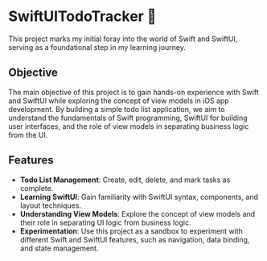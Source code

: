 # SwiftUITodoTracker 🚀

This project marks my initial foray into the world of Swift and SwiftUI, serving as a foundational step in my learning journey.

## Objective

The main objective of this project is to gain hands-on experience with Swift and SwiftUI while exploring the concept of view models in iOS app development. By building a simple todo list application, we aim to understand the fundamentals of Swift programming, SwiftUI for building user interfaces, and the role of view models in separating business logic from the UI.

## Features

- **Todo List Management**: Create, edit, delete, and mark tasks as complete.
- **Learning SwiftUI**: Gain familiarity with SwiftUI syntax, components, and layout techniques.
- **Understanding View Models**: Explore the concept of view models and their role in separating UI logic from business logic.
- **Experimentation**: Use this project as a sandbox to experiment with different Swift and SwiftUI features, such as navigation, data binding, and state management. 
